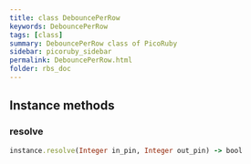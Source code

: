 ```yaml
---
title: class DebouncePerRow
keywords: DebouncePerRow
tags: [class]
summary: DebouncePerRow class of PicoRuby
sidebar: picoruby_sidebar
permalink: DebouncePerRow.html
folder: rbs_doc
---
```

## Instance methods
### resolve

```ruby
instance.resolve(Integer in_pin, Integer out_pin) -> bool
```
